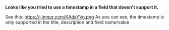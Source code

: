 **Looks like you tried to use a timestamp in a field that doesn't support it.**

See this: https://i.imgur.com/KAdaYVg.png
As you can see, the timestamp is only supported in the title, description and field name/value
